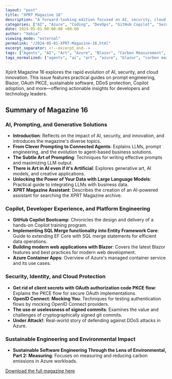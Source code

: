```yaml
---
layout: "post"
title: "XPRT Magazine 16"
description: "A forward-looking edition focused on AI, security, cloud innovation, Blazor, prompting, sustainable engineering, and more. Features hands-on guides, real-world stories, and technical deep-dives for modern software professionals."
categories: ["AI", "Azure", "Coding", "DevOps", "GitHub Copilot", "Security"]
date: 2024-05-01 00:00:00 +00:00
author: "Xebia"
viewing_mode: "external"
permalink: "/2024-05-01-XPRT-Magazine-16.html"
excerpt_separator: <!--excerpt_end-->
tags: ["Agents", "AI", "Art", "Azure", "Blazor", "Carbon Measurement", "Coding", "Container Apps", "DDoS", "DevOps", "Entity Framework", "Environmental Impact", "GitHub Copilot", "LLM", "Magazines", "OAuth", "OpenID Connect", "PKCE", "Prompt Engineering", "Security", "SQL Merge"]
tags_normalized: ["agents", "ai", "art", "azure", "blazor", "carbon measurement", "coding", "container apps", "ddos", "devops", "entity framework", "environmental impact", "github copilot", "llm", "magazines", "oauth", "openid connect", "pkce", "prompt engineering", "security", "sql merge"]
---
```


Xpirit Magazine 16 explores the rapid evolution of AI, security, and cloud innovation. This issue features practical guides on prompt engineering, Blazor, OAuth PKCE, sustainable software, DDoS protection, Copilot adoption, and more—offering actionable insights for developers and technology leaders.
<!--excerpt_end-->

## Summary of Magazine 16

### AI, Prompting, and Generative Solutions

- **Introduction**: Reflects on the impact of AI, security, and innovation, and introduces the magazine's diverse topics.
- **From Clever Prompting to Connected Agents**: Explains LLMs, prompt engineering, and the evolution to agent-based business solutions.
- **The Subtle Art of Prompting**: Techniques for writing effective prompts and maximizing LLM output.
- **There is Art in AI even if it's Artificial**: Explores generative art, AI models, and creative applications.
- **Unlocking the Power of Your Data with Large Language Models**: Practical guide to integrating LLMs with business data.
- **XPRT Magazine Assistant**: Describes the creation of an AI-powered assistant for searching the XPRT Magazine archive.

### Copilot, Developer Experience, and Platform Engineering

- **GitHub Copilot Bootcamp**: Chronicles the design and delivery of a hands-on Copilot training program.
- **Implementing SQL Merge functionality into Entity Framework Core**: Guide to extending EF Core with SQL merge statements for efficient data operations.
- **Building modern web applications with Blazor**: Covers the latest Blazor features and best practices for modern web development.
- **Azure Container Apps**: Overview of Azure's managed container service and its use cases.

### Security, Identity, and Cloud Protection

- **Get rid of client secrets with OAuth authorization code PKCE flow**: Explains the PKCE flow for secure OAuth implementations.
- **OpenID Connect: Mocking You**: Techniques for testing authentication flows by mocking OpenID Connect providers.
- **The use or uselessness of signed commits**: Examines the value and challenges of cryptographically signed git commits.
- **Under Attack!**: Real-world story of defending against DDoS attacks in Azure.

### Sustainable Engineering and Environmental Impact

- **Sustainable Software Engineering Through the Lens of Environmental, Part 2: Measuring**: Focuses on measuring and reducing carbon emissions in Azure workloads.

[Download the full magazine here](https://pages.xebia.com/xprt-magazine-16-protecting-tomorrow-infuse-innovation)
